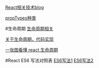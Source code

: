 [React相关技术blog](http://www.jianshu.com/users/38d4bdbaacfd/latest_articles)

[propTypes种类](http://jamestw.logdown.com/posts/257890-257890-reactjs-prop)

#生命周期
[生命周期相关](http://www.jianshu.com/p/4d241032af1f)

[关于生命周期，代码实现](https://github.com/wenisy/reactJSLifecycle)

[一张图看懂 react 生命周期](https://github.com/wenisy/SpitBad/blob/aboutReactJS/rouyoubaba/learning/reactJS/%E7%94%9F%E5%91%BD%E5%91%A8%E6%9C%9F%E5%9B%BE.jpg)

#React ES6 写法对照表
[ES6写法1](http://www.ncloud.hk/%E6%8A%80%E6%9C%AF%E5%88%86%E4%BA%AB/react-native-es5-and-es6-writing-table/)
[ES6写法2](http://www.itdadao.com/articles/c15a112305p0.html)

